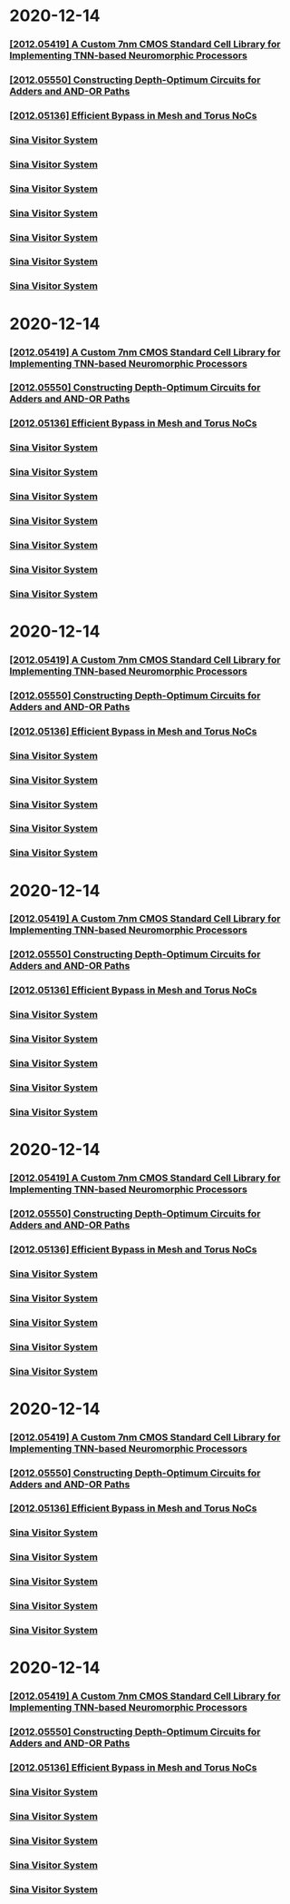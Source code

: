 
# 2020-12-14

### [[2012.05419] A Custom 7nm CMOS Standard Cell Library for Implementing TNN-based Neuromorphic Processors](http://arxiv.org/abs/2012.05419)

### [[2012.05550] Constructing Depth-Optimum Circuits for Adders and AND-OR Paths](http://arxiv.org/abs/2012.05550)

### [[2012.05136] Efficient Bypass in Mesh and Torus NoCs](http://arxiv.org/abs/2012.05136)

### [Sina Visitor System](https://weibo.com/6134470959/JykrhfxEl)

### [Sina Visitor System](https://weibo.com/6134470959/Jykpja0LS)

### [Sina Visitor System](https://weibo.com/6134470959/JyjMR8fgV)

### [Sina Visitor System](https://weibo.com/6134470959/JyiG0tyHh)

### [Sina Visitor System](https://weibo.com/6134470959/JyhGFuAE8)

### [Sina Visitor System](https://weibo.com/6134470959/Jyhzeg1Xo)

### [Sina Visitor System](https://weibo.com/6134470959/Jd0YRAon6)
# 2020-12-14

### [[2012.05419] A Custom 7nm CMOS Standard Cell Library for Implementing TNN-based Neuromorphic Processors](http://arxiv.org/abs/2012.05419)

### [[2012.05550] Constructing Depth-Optimum Circuits for Adders and AND-OR Paths](http://arxiv.org/abs/2012.05550)

### [[2012.05136] Efficient Bypass in Mesh and Torus NoCs](http://arxiv.org/abs/2012.05136)

### [Sina Visitor System](https://weibo.com/6134470959/JykrhfxEl)

### [Sina Visitor System](https://weibo.com/6134470959/Jykpja0LS)

### [Sina Visitor System](https://weibo.com/6134470959/JyjMR8fgV)

### [Sina Visitor System](https://weibo.com/6134470959/JyiG0tyHh)

### [Sina Visitor System](https://weibo.com/6134470959/JyhGFuAE8)

### [Sina Visitor System](https://weibo.com/6134470959/Jyhzeg1Xo)

### [Sina Visitor System](https://weibo.com/6134470959/Jd0YRAon6)
# 2020-12-14

### [[2012.05419] A Custom 7nm CMOS Standard Cell Library for Implementing TNN-based Neuromorphic Processors](http://arxiv.org/abs/2012.05419)

### [[2012.05550] Constructing Depth-Optimum Circuits for Adders and AND-OR Paths](http://arxiv.org/abs/2012.05550)

### [[2012.05136] Efficient Bypass in Mesh and Torus NoCs](http://arxiv.org/abs/2012.05136)

### [Sina Visitor System](https://weibo.com/6134470959/JykrhfxEl)

### [Sina Visitor System](https://weibo.com/6134470959/Jykpja0LS)

### [Sina Visitor System](https://weibo.com/6134470959/JyjMR8fgV)

### [Sina Visitor System](https://weibo.com/6134470959/JyiG0tyHh)

### [Sina Visitor System](https://weibo.com/6134470959/Jd0YRAon6)
# 2020-12-14

### [[2012.05419] A Custom 7nm CMOS Standard Cell Library for Implementing TNN-based Neuromorphic Processors](http://arxiv.org/abs/2012.05419)

### [[2012.05550] Constructing Depth-Optimum Circuits for Adders and AND-OR Paths](http://arxiv.org/abs/2012.05550)

### [[2012.05136] Efficient Bypass in Mesh and Torus NoCs](http://arxiv.org/abs/2012.05136)

### [Sina Visitor System](https://weibo.com/6134470959/JykrhfxEl)

### [Sina Visitor System](https://weibo.com/6134470959/Jykpja0LS)

### [Sina Visitor System](https://weibo.com/6134470959/JyjMR8fgV)

### [Sina Visitor System](https://weibo.com/6134470959/JyiG0tyHh)

### [Sina Visitor System](https://weibo.com/6134470959/Jd0YRAon6)
# 2020-12-14

### [[2012.05419] A Custom 7nm CMOS Standard Cell Library for Implementing TNN-based Neuromorphic Processors](http://arxiv.org/abs/2012.05419)

### [[2012.05550] Constructing Depth-Optimum Circuits for Adders and AND-OR Paths](http://arxiv.org/abs/2012.05550)

### [[2012.05136] Efficient Bypass in Mesh and Torus NoCs](http://arxiv.org/abs/2012.05136)

### [Sina Visitor System](https://weibo.com/6134470959/JykrhfxEl)

### [Sina Visitor System](https://weibo.com/6134470959/Jykpja0LS)

### [Sina Visitor System](https://weibo.com/6134470959/JyjMR8fgV)

### [Sina Visitor System](https://weibo.com/6134470959/JyiG0tyHh)

### [Sina Visitor System](https://weibo.com/6134470959/Jd0YRAon6)
# 2020-12-14

### [[2012.05419] A Custom 7nm CMOS Standard Cell Library for Implementing TNN-based Neuromorphic Processors](http://arxiv.org/abs/2012.05419)

### [[2012.05550] Constructing Depth-Optimum Circuits for Adders and AND-OR Paths](http://arxiv.org/abs/2012.05550)

### [[2012.05136] Efficient Bypass in Mesh and Torus NoCs](http://arxiv.org/abs/2012.05136)

### [Sina Visitor System](https://weibo.com/6134470959/JykrhfxEl)

### [Sina Visitor System](https://weibo.com/6134470959/Jykpja0LS)

### [Sina Visitor System](https://weibo.com/6134470959/JyjMR8fgV)

### [Sina Visitor System](https://weibo.com/6134470959/JyiG0tyHh)

### [Sina Visitor System](https://weibo.com/6134470959/Jd0YRAon6)
# 2020-12-14

### [[2012.05419] A Custom 7nm CMOS Standard Cell Library for Implementing TNN-based Neuromorphic Processors](http://arxiv.org/abs/2012.05419)

### [[2012.05550] Constructing Depth-Optimum Circuits for Adders and AND-OR Paths](http://arxiv.org/abs/2012.05550)

### [[2012.05136] Efficient Bypass in Mesh and Torus NoCs](http://arxiv.org/abs/2012.05136)

### [Sina Visitor System](https://weibo.com/6134470959/JykrhfxEl)

### [Sina Visitor System](https://weibo.com/6134470959/Jykpja0LS)

### [Sina Visitor System](https://weibo.com/6134470959/JyjMR8fgV)

### [Sina Visitor System](https://weibo.com/6134470959/JyiG0tyHh)

### [Sina Visitor System](https://weibo.com/6134470959/Jd0YRAon6)